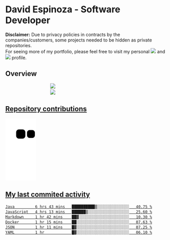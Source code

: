 # David Espinoza - Software Developer
<div id="links">
  <p>
    <strong>Disclaimer:</strong> Due to privacy policies in contracts by the companies/customers, some projects needed to be hidden as private repositories. <br />
For seeing more of my portfolio, please feel free to visit my personal <a href="https://davidespinoza.dev" target="_blank"><img src="https://img.shields.io/badge/website-000000?style=for-the-badge&logo=About.me&logoColor=white" target="_blank"></a> and <a href="https://www.linkedin.com/in/despinozap" target="_blank"><img src="https://img.shields.io/badge/LinkedIn-0077B5?style=for-the-badge&logo=linkedin&logoColor=white" target="_blank"></a> profile.
  </p>
</div>

## Overview

<div id="stats">
  <a href="https://github.com/despinozap">
  <img height="180em" style="margin: 0em 10em;" src="https://github-readme-stats.vercel.app/api?username=despinozap&show_icons=true&include_all_commits=true&count_private=true&theme=default"/>
  <img height="180em" style="margin: 0em 10em;" src="https://github-readme-stats.vercel.app/api/top-langs/?username=despinozap&layout=compact&langs_count=7&theme=default"/>
</div>
 
## Repository contributions
<div id="snake"> 

  ![Snake animation](https://github.com/despinozap/despinozap/blob/output/github-contribution-grid-snake.svg)
</div>

## My last commited activity
<!--START_SECTION:waka-->

```text
Java         6 hrs 43 mins   ██████████▒░░░░░░░░░░░░░░   40.75 %
JavaScript   4 hrs 13 mins   ██████▒░░░░░░░░░░░░░░░░░░   25.60 %
Markdown     1 hr 42 mins    ██▓░░░░░░░░░░░░░░░░░░░░░░   10.30 %
Docker       1 hr 15 mins    ██░░░░░░░░░░░░░░░░░░░░░░░   07.63 %
JSON         1 hr 11 mins    █▓░░░░░░░░░░░░░░░░░░░░░░░   07.25 %
YAML         1 hr            █▓░░░░░░░░░░░░░░░░░░░░░░░   06.10 %
```

<!--END_SECTION:waka-->
